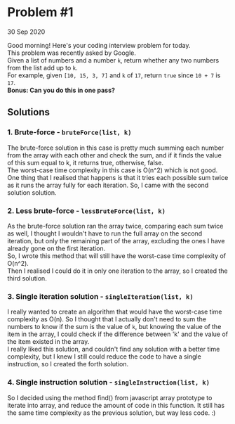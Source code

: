 # Problem #1  

30 Sep 2020  

Good morning! Here's your coding interview problem for today.  
This problem was recently asked by Google.  
Given a list of numbers and a number `k`, return whether any two numbers from the list add up to `k`.  
For example, given `[10, 15, 3, 7]` and `k` of `17`, return `true` since `10 + 7` is `17`.  
**Bonus: Can you do this in one pass?**  

## Solutions

### 1. Brute-force - `bruteForce(list, k)`

The brute-force solution in this case is pretty much summing each number from the array with each other and check the sum, and if it finds the value of this sum equal to k, it returns true, otherwise, false.  
The worst-case time complexity in this case is O(n^2) which is not good.  
One thing that I realised that happens is that it tries each possible sum twice as it runs the array fully for each iteration. So, I came with the second solution solution.  

### 2. Less brute-force - `lessBruteForce(list, k)`

As the brute-force solution ran the array twice, comparing each sum twice as well, I thought I wouldn't have to run the full array on the second iteration, but only the remaining part of the array, excluding the ones I have already gone on the first iteration.  
So, I wrote this method that will still have the worst-case time complexity of O(n^2).  
Then I realised I could do it in only one iteration to the array, so I created the third solution.  

### 3. Single iteration solution - `singleIteration(list, k)`

I really wanted to create an algorithm that would have the worst-case time complexity as O(n). So I thought that I actually don't need to sum the numbers to know if the sum is the value of `k`, but knowing the value of the item in the array, I could check if the difference between 'k' and the value of the item existed in the array.  
I really liked this solution, and couldn't find any solution with a better time complexity, but I knew I still could reduce the code to have a single instruction, so I created the forth solution.

### 4. Single instruction solution - `singleInstruction(list, k)`

So I decided using the method find() from javascript array prototype to iterate into array, and reduce the amount of code in this function. It still has the same time complexity as the previous solution, but way less code. :)  
